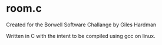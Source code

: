 # room.c

Created for the Borwell Software Challange by Giles Hardman

Written in C with the intent to be compiled using gcc on linux.
